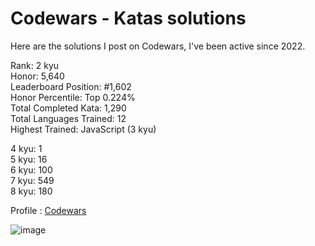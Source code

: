 # Codewars - Katas solutions

Here are the solutions I post on Codewars, I've been active since 2022.

Rank: 2 kyu  
Honor: 5,640  
Leaderboard Position: #1,602  
Honor Percentile: Top 0.224%  
Total Completed Kata: 1,290  
Total Languages Trained: 12  
Highest Trained: JavaScript (3 kyu)

4 kyu: 1  
5 kyu: 16  
6 kyu: 100  
7 kyu: 549  
8 kyu: 180  

Profile : [Codewars](https://www.codewars.com/users/Sancti0n)

![image](https://www.codewars.com/users/Sancti0n/badges/large)